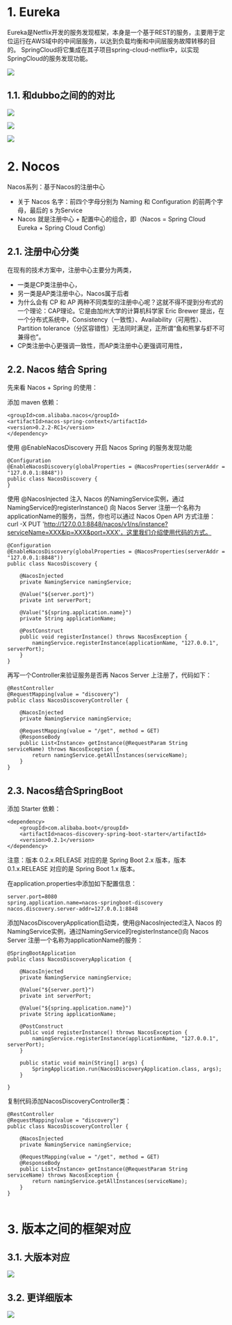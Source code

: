 # 1. Eureka
   Eureka是Netflix开发的服务发现框架，本身是一个基于REST的服务，主要用于定位运行在AWS域中的中间层服务，以达到负载均衡和中间层服务故障转移的目的。 SpringCloud将它集成在其子项目spring-cloud-netflix中，以实现SpringCloud的服务发现功能。


![](_v_images/_1566094775_4545.png)

## 1.1. 和dubbo之间的的对比
![](_v_images/_1566095032_15816.png)

![](_v_images/_1566095114_670.png)

![](_v_images/_1566095247_11082.png)




# 2. Nocos 
Nacos系列：基于Nacos的注册中心

- 关于 Nacos 名字：前四个字母分别为 Naming 和 Configuration 的前两个字母，最后的 s 为Service
-  Nacos 就是注册中心 + 配置中心的组合，即（Nacos = Spring Cloud Eureka + Spring Cloud Config）
## 2.1. 注册中心分类
在现有的技术方案中，注册中心主要分为两类，

- 一类是CP类注册中心，
- 另一类是AP类注册中心，Nacos属于后者
- 为什么会有 CP 和 AP 两种不同类型的注册中心呢？这就不得不提到分布式的一个理论：CAP理论。它是由加州大学的计算机科学家 Eric Brewer 提出，在一个分布式系统中，Consistency（一致性）、Availability（可用性）、Partition tolerance（分区容错性）无法同时满足，正所谓“鱼和熊掌与虾不可兼得也”。
- CP类注册中心更强调一致性，而AP类注册中心更强调可用性，
## 2.2. Nacos 结合 Spring
先来看 Nacos + Spring 的使用：

添加 maven 依赖：
```<dependency>
<groupId>com.alibaba.nacos</groupId>
<artifactId>nacos-spring-context</artifactId>
<version>0.2.2-RC1</version>
</dependency>
```
使用 @EnableNacosDiscovery 开启 Nacos Spring 的服务发现功能
```
@Configuration
@EnableNacosDiscovery(globalProperties = @NacosProperties(serverAddr = "127.0.0.1:8848"))
public class NacosDiscovery {
}

```

使用 @NacosInjected 注入 Nacos 的NamingService实例，通过NamingService的registerInstance() 向 Nacos Server 注册一个名称为applicationName的服务，当然，你也可以通过 Nacos Open API 方式注册：
curl -X PUT 'http://127.0.0.1:8848/nacos/v1/ns/instance?serviceName=XXX&ip=XXX&port=XXX'，这里我们介绍使用代码的方式。
```
@Configuration
@EnableNacosDiscovery(globalProperties = @NacosProperties(serverAddr = "127.0.0.1:8848"))
public class NacosDiscovery {

    @NacosInjected
    private NamingService namingService;

    @Value("${server.port}")
    private int serverPort;

    @Value("${spring.application.name}")
    private String applicationName;

    @PostConstruct
    public void registerInstance() throws NacosException {
        namingService.registerInstance(applicationName, "127.0.0.1", serverPort);
    }
}

```

再写一个Controller来验证服务是否再 Nacos Server 上注册了，代码如下：
```
@RestController
@RequestMapping(value = "discovery")
public class NacosDiscoveryController {

    @NacosInjected
    private NamingService namingService;

    @RequestMapping(value = "/get", method = GET)
    @ResponseBody
    public List<Instance> getInstance(@RequestParam String serviceName) throws NacosException {
        return namingService.getAllInstances(serviceName);
    }
}
```
## 2.3. Nacos结合SpringBoot
添加 Starter 依赖：
```
<dependency>
	<groupId>com.alibaba.boot</groupId>
	<artifactId>nacos-discovery-spring-boot-starter</artifactId>
	<version>0.2.1</version>
</dependency>
```
注意：版本 0.2.x.RELEASE 对应的是 Spring Boot 2.x 版本，版本 0.1.x.RELEASE 对应的是 Spring Boot 1.x 版本。

在application.properties中添加如下配置信息：
```
server.port=8080
spring.application.name=nacos-springboot-discovery
nacos.discovery.server-addr=127.0.0.1:8848
```
添加NacosDiscoveryApplication启动类，使用@NacosInjected注入 Nacos 的 NamingService实例，通过NamingService的registerInstance()向 Nacos Server 注册一个名称为applicationName的服务：
```
@SpringBootApplication
public class NacosDiscoveryApplication {

    @NacosInjected
    private NamingService namingService;

    @Value("${server.port}")
    private int serverPort;

    @Value("${spring.application.name}")
    private String applicationName;

    @PostConstruct
    public void registerInstance() throws NacosException {
        namingService.registerInstance(applicationName, "127.0.0.1", serverPort);
    }

    public static void main(String[] args) {
        SpringApplication.run(NacosDiscoveryApplication.class, args);
    }

}
```
复制代码添加NacosDiscoveryController类：
```
@RestController
@RequestMapping(value = "discovery")
public class NacosDiscoveryController {

    @NacosInjected
    private NamingService namingService;

    @RequestMapping(value = "/get", method = GET)
    @ResponseBody
    public List<Instance> getInstance(@RequestParam String serviceName) throws NacosException {
        return namingService.getAllInstances(serviceName);
    }
}


```
# 3. 版本之间的框架对应
## 3.1. 大版本对应
![](_v_images/20190904193418769_19304.png)

## 3.2. 更详细版本
![](_v_images/20190904193435529_23626.png)

